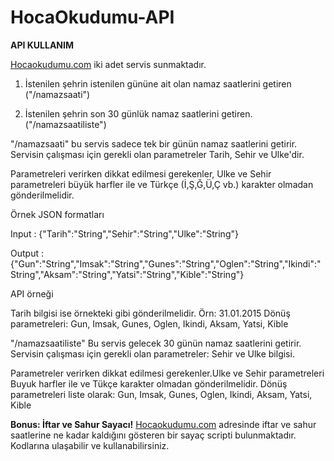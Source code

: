 # HocaOkudumu-API

<strong>API KULLANIM</strong>

<a href="http://hocaokudumu.com" target="_blank">Hocaokudumu.com</a> iki adet servis sunmaktadır.

1) İstenilen şehrin istenilen gününe ait olan namaz saatlerini getiren ("/namazsaati")

2) İstenilen şehrin son 30 günlük namaz saatlerini getiren. ("/namazsaatiliste")

"/namazsaati" bu servis sadece tek bir günün namaz saatlerini getirir. Servisin çalışması için gerekli olan parametreler Tarih, Sehir ve Ulke'dir.

Parametreleri verirken dikkat edilmesi gerekenler, Ulke ve Sehir parametreleri büyük harfler ile ve Türkçe (İ,Ş,Ğ,Ü,Ç vb.) karakter olmadan gönderilmelidir.

Örnek JSON formatları

Input : {"Tarih":"String","Sehir":"String","Ulke":"String"}

Output : {"Gun":"String","Imsak":"String","Gunes":"String","Oglen":"String","Ikindi":"String","Aksam":"String","Yatsi":"String","Kible":"String"}

API örneği

Tarih bilgisi ise örnekteki gibi gönderilmelidir. Örn: 31.01.2015 Dönüş parametreleri: Gun, Imsak, Gunes, Oglen, Ikindi, Aksam, Yatsi, Kible

"/namazsaatiliste" Bu servis gelecek 30 günün namaz saatlerini getirir. Servisin çalışması için gerekli olan parametreler: Sehir ve Ulke bilgisi.

Parametreler verirken dikkat edilmesi gerekenler.Ulke ve Sehir parametreleri Buyuk harfler ile ve Tükçe karakter olmadan gönderilmelidir. Dönüş parametreleri liste olarak: Gun, Imsak, Gunes, Oglen, Ikindi, Aksam, Yatsi, Kible

<strong>Bonus: İftar ve Sahur Sayacı!</strong>
<a href="http://hocaokudumu.com" target="_blank">Hocaokudumu.com</a> adresinde iftar ve sahur saatlerine ne kadar kaldığını gösteren bir sayaç scripti bulunmaktadır. Kodlarına ulaşabilir ve kullanabilirsiniz.
